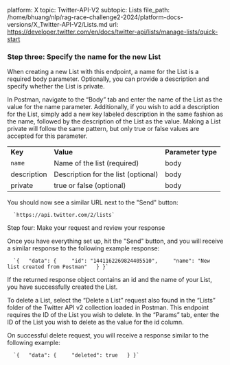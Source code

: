platform: X
topic: Twitter-API-V2
subtopic: Lists
file_path: /home/bhuang/nlp/rag-race-challenge2-2024/platform-docs-versions/X_Twitter-API-V2/Lists.md
url: https://developer.twitter.com/en/docs/twitter-api/lists/manage-lists/quick-start


### Step three: Specify the name for the new List  

When creating a new List with this endpoint, a name for the List is a required body parameter. Optionally, you can provide a description and specify whether the List is private.

In Postman, navigate to the “Body” tab and enter the name of the List as the value for the name parameter. Additionally, if you wish to add a description for the List, simply add a new key labeled description in the same fashion as the name, followed by the description of the List as the value. Making a List private will follow the same pattern, but only true or false values are accepted for this parameter. 

|     |     |     |
| --- | --- | --- |
| **Key** | **Value** | **Parameter type** |
| `name` | Name of the list (required) | body |
| description | Description for the list (optional) | body |
| private | true or false (optional) | body |

You should now see a similar URL next to the "Send" button:

      `https://api.twitter.com/2/lists`
    

Step four: Make your request and review your response  

Once you have everything set up, hit the "Send" button, and you will receive a similar response to the following example response:

      `{   "data": {     "id": "1441162269824405510",     "name": "New list created from Postman"   } }`
    

If the returned response object contains an id and the name of your List, you have successfully created the List. 

To delete a List, select the “Delete a List” request also found in the “Lists” folder of the Twitter API v2 collection loaded in Postman. This endpoint requires the ID of the List you wish to delete. In the “Params” tab, enter the ID of the List you wish to delete as the value for the id column. 

On successful delete request, you will receive a response similar to the following example: 

      `{   "data": {     "deleted": true   } }`